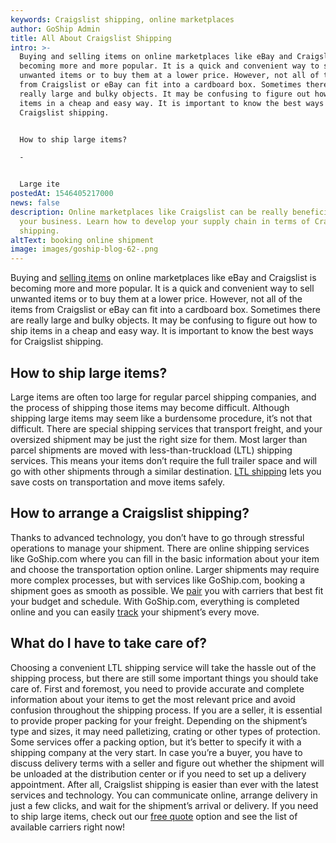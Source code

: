 ```yaml
---
keywords: Craigslist shipping, online marketplaces
author: GoShip Admin
title: All About Craigslist Shipping
intro: >-
  Buying and selling items on online marketplaces like eBay and Craigslist is
  becoming more and more popular. It is a quick and convenient way to sell
  unwanted items or to buy them at a lower price. However, not all of the items
  from Craigslist or eBay can fit into a cardboard box. Sometimes there are
  really large and bulky objects. It may be confusing to figure out how to ship
  items in a cheap and easy way. It is important to know the best ways for
  Craigslist shipping. 


  How to ship large items?

  -


  Large ite
postedAt: 1546405217000
news: false
description: Online marketplaces like Craigslist can be really beneficial for
  your business. Learn how to develop your supply chain in terms of Craigslist
  shipping.
altText: booking online shipment
image: images/goship-blog-62-.png
---
```

Buying and [selling items](https://www.goship.com/blog/buying-oversized-items-online/) on online marketplaces like eBay and Craigslist is becoming more and more popular. It is a quick and convenient way to sell unwanted items or to buy them at a lower price. However, not all of the items from Craigslist or eBay can fit into a cardboard box. Sometimes there are really large and bulky objects. It may be confusing to figure out how to ship items in a cheap and easy way. It is important to know the best ways for Craigslist shipping.

**How to ship large items?**
----------------------------

Large items are often too large for regular parcel shipping companies, and the process of shipping those items may become difficult. Although shipping large items may seem like a burdensome procedure, it’s not that difficult. There are special shipping services that transport freight, and your oversized shipment may be just the right size for them. Most larger than parcel shipments are moved with less-than-truckload (LTL) shipping services. This means your items don’t require the full trailer space and will go with other shipments through a similar destination. [LTL shipping](https://www.goship.com/blog/ltl-freight-shipping-guide/) lets you save costs on transportation and move items safely.

**How to arrange a Craigslist shipping?**
-----------------------------------------

Thanks to advanced technology, you don’t have to go through stressful operations to manage your shipment. There are online shipping services like GoShip.com where you can fill in the basic information about your item and choose the transportation option online. Larger shipments may require more complex processes, but with services like GoShip.com, booking a shipment goes as smooth as possible. We [pair](https://www.goship.com/shipping-services/craigslist-shipping/) you with carriers that best fit your budget and schedule. With GoShip.com, everything is completed online and you can easily [track](https://www.goship.com/blog/3-benefits-of-shipment-tracking/) your shipment’s every move.

**What do I have to take care of?**
-----------------------------------

Choosing a convenient LTL shipping service will take the hassle out of the shipping process, but there are still some important things you should take care of. First and foremost, you need to provide accurate and complete information about your items to get the most relevant price and avoid confusion throughout the shipping process. If you are a seller, it is essential to provide proper packing for your freight. Depending on the shipment’s type and sizes, it may need palletizing, crating or other types of protection. Some services offer a packing option, but it’s better to specify it with a shipping company at the very start. In case you’re a buyer, you have to discuss delivery terms with a seller and figure out whether the shipment will be unloaded at the distribution center or if you need to set up a delivery appointment. After all, Craigslist shipping is easier than ever with the latest services and technology. You can communicate online, arrange delivery in just a few clicks, and wait for the shipment’s arrival or delivery. If you need to ship large items, check out our [free quote](https://www.goship.com/) option and see the list of available carriers right now!
